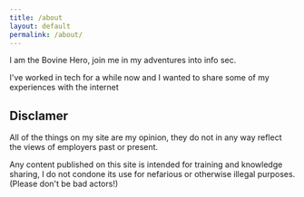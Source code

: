 ```yaml
---
title: /about
layout: default
permalink: /about/
---
```


I am the Bovine Hero, join me in my adventures into info sec.

I've worked in tech for a while now and I wanted to share some of my experiences with the internet

## Disclamer

All of the things on my site are my opinion, they do not in any way reflect the views of employers past or present.

Any content published on this site is intended for training and knowledge sharing, I do not condone its use for nefarious or otherwise illegal purposes. (Please don't be bad actors!)
